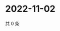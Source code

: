 # 2022-11-02

共 0 条

<!-- BEGIN WEIBO -->
<!-- 最后更新时间 Wed Nov 02 2022 18:03:44 GMT+0800 (China Standard Time) -->

<!-- END WEIBO -->
